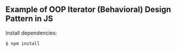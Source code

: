 ## Example of OOP Iterator (Behavioral) Design Pattern in JS

  Install dependencies:

```bash
$ npm install
```
